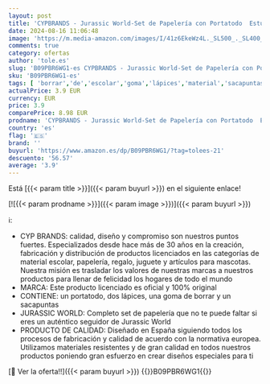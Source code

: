 ```yaml
---
layout: post
title: 'CYPBRANDS - Jurassic World-Set de Papelería con Portatodo  Estuche  sacapuntas  Goma de borrar y lápices  Material Escolar  Regalo  Multicolor  Producto Oficial  CyP Brands '
date: 2024-08-16 11:06:48
image: 'https://m.media-amazon.com/images/I/41z6EkeWz4L._SL500_._SL400_.jpg'
comments: true
category: ofertas
author: 'tole.es'
slug: 'B09PBR6WG1-es CYPBRANDS - Jurassic World-Set de Papelería con Portatodo...'
sku: 'B09PBR6WG1-es'
tags: [ 'borrar','de','escolar','goma','lápices','material','sacapuntas','🇪🇸', ]
actualPrice: 3.9 EUR
currency: EUR
price: 3.9
comparePrice: 8.98 EUR
prodname: 'CYPBRANDS - Jurassic World-Set de Papelería con Portatodo  Estuche  sacapuntas  Goma de borrar y lápices  Material Escolar  Regalo  Multicolor  Producto Oficial  CyP Brands '
country: 'es'
flag: '🇪🇸'
brand: ''
buyurl: 'https://www.amazon.es/dp/B09PBR6WG1/?tag=tolees-21'
descuento: '56.57'
average: '3.9'
---
```


Está [{{< param title >}}]({{< param buyurl >}}) en el siguiente enlace!

[![{{< param prodname >}}]({{< param image >}})]({{< param buyurl >}})

ℹ️:

- CYP BRANDS: calidad, diseño y compromiso son nuestros puntos fuertes. Especializados desde hace más de 30 años en la creación, fabricación y distribución de productos licenciados en las categorías de material escolar, papelería, regalo, juguete y artículos para mascotas. Nuestra misión es trasladar los valores de nuestras marcas a nuestros productos para llenar de felicidad los hogares de todo el mundo
- MARCA: Este producto licenciado es oficial y 100% original
- CONTIENE: un portatodo, dos lápices, una goma de borrar y un sacapuntas
- JURASSIC WORLD: Completo set de papelería que no te puede faltar si eres un auténtico seguidor de Jurassic World
- PRODUCTO DE CALIDAD: Diseñado en España siguiendo todos los procesos de fabricación y calidad de acuerdo con la normativa europea. Utilizamos materiales resistentes y de gran calidad en todos nuestros productos poniendo gran esfuerzo en crear diseños especiales para ti

[🛒 Ver la oferta!!]({{< param buyurl >}})
{{<world>}}B09PBR6WG1{{</world>}}
